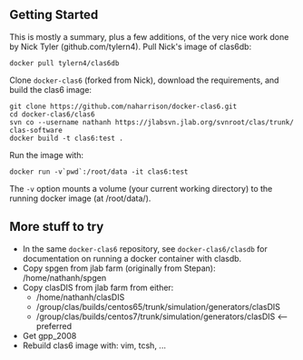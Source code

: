 ## Getting Started
This is mostly a summary, plus a few additions, of the very nice work done by Nick Tyler (github.com/tylern4).
Pull Nick's image of clas6db:
```
docker pull tylern4/clas6db
```
Clone `docker-clas6` (forked from Nick), download the requirements, and build the clas6 image:
```
git clone https://github.com/naharrison/docker-clas6.git
cd docker-clas6/clas6
svn co --username nathanh https://jlabsvn.jlab.org/svnroot/clas/trunk/ clas-software
docker build -t clas6:test .
```
Run the image with:
```
docker run -v`pwd`:/root/data -it clas6:test
```
The `-v` option mounts a volume (your current working directory) to the running docker image (at /root/data/).

## More stuff to try
* In the same `docker-clas6` repository, see `docker-clas6/clasdb` for documentation on running a docker container with clasdb.
* Copy spgen from jlab farm (originally from Stepan): /home/nathanh/spgen
* Copy clasDIS from jlab farm from either:
	* /home/nathanh/clasDIS
	* /group/clas/builds/centos65/trunk/simulation/generators/clasDIS
	* /group/clas/builds/centos7/trunk/simulation/generators/clasDIS <-- preferred
* Get gpp_2008
* Rebuild clas6 image with: vim, tcsh, ...
